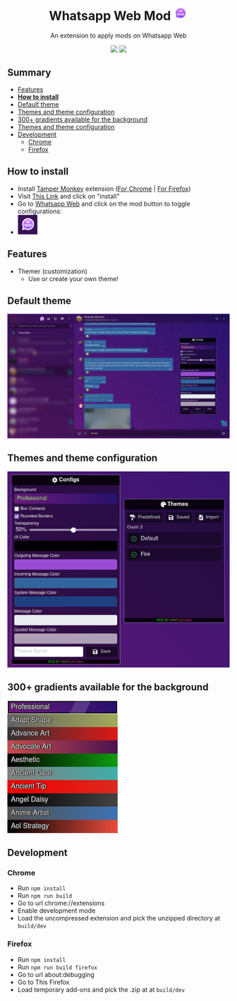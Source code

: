 <base target="_blank">

<h1 align="center">
  Whatsapp Web Mod <img width="32px" src="./docs/images/logo.png" />
</h1>

<p align="center">
  An extension to apply mods on Whatsapp Web
</p>

<p align="center">
  <img src="https://img.shields.io/github/v/release/vanflux/whatsapp-web-mod" />
  <img src="https://img.shields.io/github/actions/workflow/status/vanflux/whatsapp-web-mod/build-release.yml" />
</p>

## Summary

- [Features](#features)
- [**How to install**](#how-to-install)
- [Default theme](#default-theme)
- [Themes and theme configuration](#themes-and-theme-configuration)
- [300+ gradients available for the background](#300-gradients-available-for-the-background)
- [Themes and theme configuration](#themes-and-theme-configuration)
- [Development](#development)
  - [Chrome](#chrome)
  - [Firefox](#firefox)

## How to install

- Install [Tamper Monkey](https://chrome.google.com/webstore/detail/tampermonkey/dhdgffkkebhmkfjojejmpbldmpobfkfo) extension ([For Chrome](https://chrome.google.com/webstore/detail/tampermonkey/dhdgffkkebhmkfjojejmpbldmpobfkfo) | [For Firefox](https://addons.mozilla.org/en-US/firefox/addon/tampermonkey/))
- Visit [This Link](https://github.com/vanflux/whatsapp-web-mod/releases/download/v1.2.1/wwm-vf.user.js) and click on "install"
- Go to [Whatsapp Web](https://web.whatsapp.com/) and click on the mod button to toggle configurations:
- ![](./docs/images/toggle-button.png)

## Features

- Themer (customization)
  - Use or create your own theme!

## Default theme

![](./docs/images/wp-ui.png)

## Themes and theme configuration

![](./docs/images/mod-ui.png)

## 300+ gradients available for the background

![](./docs/images/gradients.png)

## Development

### **Chrome**

- Run `npm install`
- Run `npm run build`
- Go to url chrome://extensions
- Enable development mode
- Load the uncompressed extension and pick the unzipped directory at `build/dev`

### **Firefox**

- Run `npm install`
- Run `npm run build firefox`
- Go to url about:debugging
- Go to This Firefox
- Load temporary add-ons and pick the .zip at at `build/dev`
